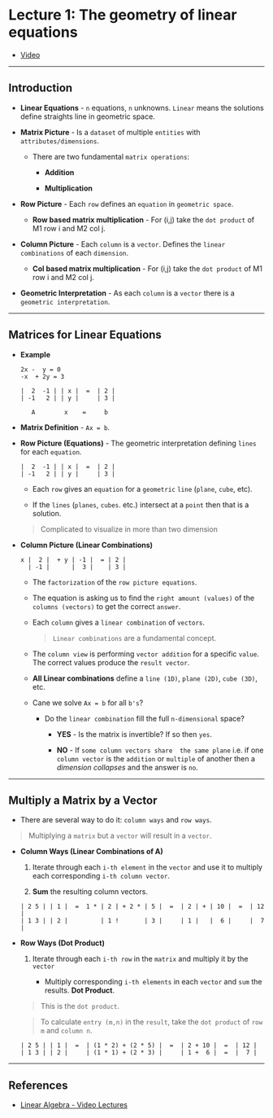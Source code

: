 # Lecture 1: The geometry of linear equations 

* [Video](https://ocw.mit.edu/courses/mathematics/18-06-linear-algebra-spring-2010/video-lectures/lecture-1-the-geometry-of-linear-equations/)

---

## Introduction

* __Linear Equations__ - `n` equations, `n` unknowns. `Linear` means the solutions define straights line in geometric space.

* __Matrix Picture__ - Is a `dataset` of multiple `entities` with `attributes/dimensions`. 

    * There are two fundamental `matrix operations`:

        * __Addition__

        * __Multiplication__

* __Row Picture__ - Each `row` defines an `equation` in `geometric space`.

    * __Row based matrix multiplication__ - For (i,j) take the `dot product` of M1 row i and M2 col j. 

* __Column Picture__ - Each `column` is a `vector`. Defines the `linear combinations` of each `dimension`.

    * __Col based matrix multiplication__ - For (i,j) take the `dot product` of M1 row i and M2 col j. 

* __Geometric Interpretation__ - As each `column` is a `vector` there is a `geometric interpretation`.

---

## Matrices for Linear Equations

* __Example__

    ```
    2x -  y = 0
    -x  + 2y = 3

    |  2  -1 | | x |  =  | 2 |
    | -1   2 | | y |     | 3 |

       A        x    =     b
    ```

* __Matrix Definition__ - `Ax = b`.

* __Row Picture (Equations)__ - The geometric interpretation defining `lines` for each `equation`. 

    ```
    |  2  -1 | | x |  =  | 2 |
    | -1   2 | | y |     | 3 |
    ```

    * Each `row` gives an `equation` for a `geometric` `line` (`plane`, `cube`, etc).

    * If the `lines` (`planes`, `cubes`. etc.) intersect at a `point` then that is a solution.

    > Complicated to visualize in more than two dimension

* __Column Picture (Linear Combinations)__ 

    ```
    x |  2 |  + y | -1 |  = | 2 | 
      | -1 |      |  3 |    | 3 |
    ``` 

    * The `factorization` of the `row picture equations`.
    
    * The equation is asking us to find the `right amount (values)` of the `columns (vectors)` to get the correct `answer`.
    
    * Each `column` gives a `linear combination` of `vectors`.

        > `Linear combinations` are a fundamental concept.

    * The `column view` is performing `vector addition` for a specific `value`. The correct values produce the `result vector`.

    * __All Linear combinations__ define a `line (1D)`, `plane (2D)`, `cube (3D)`, etc. 

    * Cane we solve `Ax = b` for all `b's`?

        * Do the `linear combination` fill the full `n-dimensional` space?

            * __YES__ - Is the matrix is invertible? If so then `yes`. 
            
            * __NO__ - If `some column vectors share  the same plane` i.e. if one `column vector` is the `addition` or `multiple` of another then a _dimension collapses_ and the answer is `no`.


---

## Multiply a Matrix by a Vector

* There are several way to do it: `column ways` and `row ways`.

> Multiplying a `matrix` but a `vector` will result in a `vector`.

* __Column Ways (Linear Combinations of A)__

    1. Iterate through each `i-th element` in the `vector` and use it to multiply each corresponding `i-th column vector`.

    2. __Sum__ the resulting column vectors.

    ```
    | 2 5 | | 1 |  =  1 * | 2 | + 2 * | 5 |  =  | 2 | + | 10 |  =  | 12 |
    | 1 3 | | 2 |         | 1 !       | 3 |     | 1 |   |  6 |     |  7 |
    ```

* __Row Ways (Dot Product)__

    1. Iterate through each `i-th row` in the `matrix` and multiply it by the `vector` 

        * Multiply corresponding `i-th elements` in each `vector` and `sum` the results. __Dot Product__.

    > This is the `dot product`.

    > To calculate `entry (m,n)` in the `result`, take the `dot product` of `row m` and `column n`. 

    ```
    | 2 5 | | 1 |  =  | (1 * 2) + (2 * 5) |  =  | 2 + 10 |  =  | 12 |
    | 1 3 | | 2 |     | (1 * 1) + (2 * 3) |     | 1 +  6 |  =  |  7 |
    ```

---

## References

* [Linear Algebra - Video Lectures](https://ocw.mit.edu/courses/mathematics/18-06-linear-algebra-spring-2010/video-lectures/)
